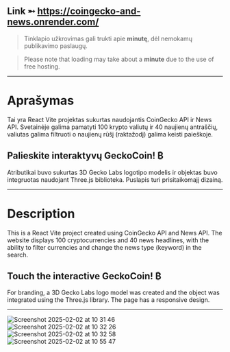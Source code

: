 Link ➵ https://coingecko-and-news.onrender.com/
---
> Tinklapio užkrovimas gali trukti apie **minutę**, dėl nemokamų publikavimo paslaugų.

> Please note that loading may take about a **minute** due to the use of free hosting.
---
# Aprašymas
Tai yra React Vite projektas sukurtas naudojantis CoinGecko API ir News API.
Svetainėje galima pamatyti 100 krypto valiutų ir 40 naujienų antraščių, valiutas galima filtruoti o naujienų rūšį (raktažodį) galima keisti paieškoje.

## Palieskite interaktyvų GeckoCoin! ₿

Atributikai buvo sukurtas 3D Gecko Labs logotipo modelis ir objektas buvo integruotas naudojant Three.js biblioteka.
Puslapis turi prisitaikomajį dizainą.

---

# Description
This is a React Vite project created using CoinGecko API and News API.
The website displays 100 cryptocurrencies and 40 news headlines, with the ability to filter currencies and change the news type (keyword) in the search.

## Touch the interactive GeckoCoin! ₿

For branding, a 3D Gecko Labs logo model was created and the object was integrated using the Three.js library.
The page has a responsive design.

---
![Screenshot 2025-02-02 at 10 31 46](https://github.com/user-attachments/assets/9f91298a-b6a8-4a30-8cc0-7c82e805d98b)
![Screenshot 2025-02-02 at 10 32 26](https://github.com/user-attachments/assets/bda8965e-aeec-451b-9b91-4f777099b381)
![Screenshot 2025-02-02 at 10 32 58](https://github.com/user-attachments/assets/fdcb6d02-fd82-4075-8304-0dad565b7d33)
![Screenshot 2025-02-02 at 10 55 47](https://github.com/user-attachments/assets/dc7b7f56-447d-42be-ac25-942b538f470b)
